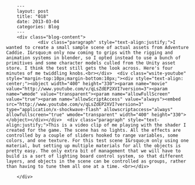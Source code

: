
        ---
        layout: post
        title: "018"
        date: 2013-03-04
        categories: Blog
        ---
        <div class="blog-content">
				<div class="paragraph" style="text-align:justify;">I wanted to create a small sample scene of actual assets from Adventure Caddie. I&rsquo;m only now coming to grips with the rigging and animation systems in blender, so I opted instead to use a bunch of primitives and some character models culled from the Unity asset store. I think the test still gets the look across. Here's four minutes of me twiddling knobs.<br></div>  <div class="wsite-youtube" style="margin-top:10px;margin-bottom:10px;"><div style="text-align: center;"><object width="400" height="330"><param name="movie" value="http://www.youtube.com/v/qLsZdEP2XVI?version=3"><param name="wmode" value="transparent"><param name="allowFullScreen" value="true"><param name="allowScriptAccess" value="always"><embed src="http://www.youtube.com/v/qLsZdEP2XVI?version=3" type="application/x-shockwave-flash" allowscriptaccess="always" allowfullscreen="true" wmode="transparent" width="400" height="330"></object></div></div>  <div class="paragraph" style="text-align:justify;">This is a video clip of me playing with the shader I created for the game. The scene has no lights. All the effects are controlled by a couple of sliders hooked to range variables, some colors, and one texture. For this test scene I&rsquo;m only using one material, but setting up multiple materials for all the objects is pretty easy. The only extra bit of management that we will have to build is a sort of lighting board control system, so that different layers, and objects in the scene can be controlled as groups, rather than having to tune them all one at a time. <br></div>

		</div>
        